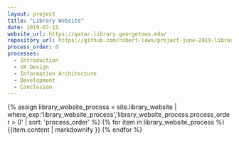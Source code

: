```yaml
---
layout: project
title: "Library Website"
date: 2019-07-15
website_url: https://qatar.library.georgetown.edu/
repository_url: https://github.com/robert-laws/project-june-2019-library-website-redevelopment
process_order: 0
processes:
  - Introduction
  - UX Design
  - Information Architecture
  - Development
  - Conclusion
---
```

{% assign library_website_process = site.library_website | where_exp:'library_website_process','library_website_process.process_order > 0' | sort: 'process_order' %}
{% for item in library_website_process %}
  {{item.content | markdownify }}
{% endfor %}